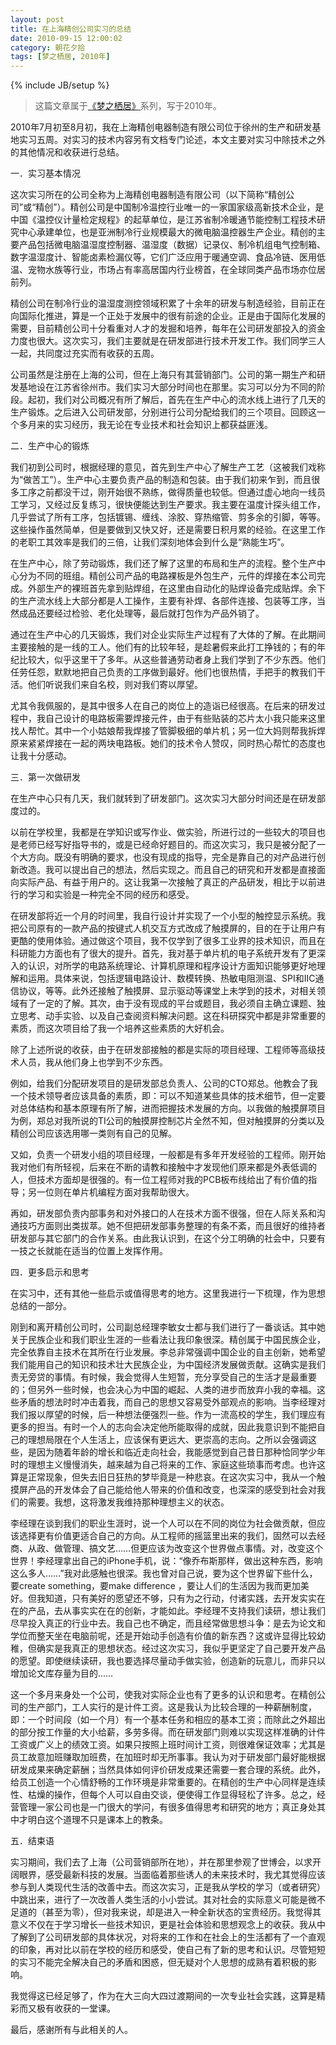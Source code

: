 ```yaml
---
layout: post
title: 在上海精创公司实习的总结
date: 2010-09-15 12:00:02
category: 朝花夕拾
tags: [梦之栖居, 2010年]
---
```

{% include JB/setup %}

> 这篇文章属于[《梦之栖居》](/posts/where-the-dreams-reside/)系列，写于2010年。
	
<!--more-->

2010年7月初至8月初，我在上海精创电器制造有限公司位于徐州的生产和研发基地实习五周。对实习的技术内容另有文档专门论述，本文主要对实习中除技术之外的其他情况和收获进行总结。

一．实习基本情况

这次实习所在的公司全称为上海精创电器制造有限公司（以下简称“精创公司”或“精创”）。精创公司是中国制冷温控行业唯一的一家国家级高新技术企业，是中国《温控仪计量检定规程》的起草单位，是江苏省制冷暖通节能控制工程技术研究中心承建单位，也是亚洲制冷行业规模最大的微电脑温控器生产企业。精创的主要产品包括微电脑温湿度控制器、温湿度（数据）记录仪、制冷机组电气控制箱、数字温湿度计、智能卤素检漏仪等，它们广泛应用于暖通空调、食品冷链、医用低温、宠物水族等行业，市场占有率高居国内行业榜首，在全球同类产品市场亦位居前列。

精创公司在制冷行业的温湿度测控领域积累了十余年的研发与制造经验，目前正在向国际化推进，算是一个正处于发展中的很有前途的企业。正是由于国际化发展的需要，目前精创公司十分看重对人才的发掘和培养，每年在公司研发部投入的资金力度也很大。这次实习，我们主要就是在研发部进行技术开发工作。我们同学三人一起，共同度过充实而有收获的五周。

公司虽然是注册在上海的公司，但在上海只有其营销部门。公司的第一期生产和研发基地设在江苏省徐州市。我们实习大部分时间也在那里。实习可以分为不同的阶段。起初，我们对公司概况有所了解后，首先在生产中心的流水线上进行了几天的生产锻炼。之后进入公司研发部，分别进行公司分配给我们的三个项目。回顾这一个多月来的实习经历，我无论在专业技术和社会知识上都获益匪浅。

二．生产中心的锻炼

我们初到公司时，根据经理的意见，首先到生产中心了解生产工艺（这被我们戏称为“做苦工”）。生产中心主要负责产品的制造和包装。由于我们初来乍到，而且很多工序之前都没干过，刚开始很不熟练，做得质量也较低。但通过虚心地向一线员工学习，又经过反复练习，很快便能达到生产要求。我主要在温度计探头组工作，几乎尝试了所有工序，包括镀锡、缠线、涂胶、穿热缩管、剪多余的引脚，等等。这些操作虽然简单，但是要做到又快又好，还是需要日积月累的经验。在这里工作的老职工其效率是我们的三倍，让我们深刻地体会到什么是“熟能生巧”。

在生产中心，除了劳动锻炼，我们还了解了这里的布局和生产的流程。整个生产中心分为不同的班组。精创公司产品的电路裸板是外包生产，元件的焊接在本公司完成。外部生产的裸班首先拿到贴焊组，在这里由自动化的贴焊设备完成贴焊。余下的生产流水线上大部分都是人工操作，主要有补焊、各部件连接、包装等工序，当然成品还要经过检验、老化处理等，最后就打包作为产品外销了。

通过在生产中心的几天锻炼，我们对企业实际生产过程有了大体的了解。在此期间主要接触的是一线的工人。他们有的比较年轻，是趁暑假来此打工挣钱的；有的年纪比较大，似乎这里干了多年。从这些普通劳动者身上我们学到了不少东西。他们任劳任怨，默默地把自己负责的工序做到最好。他们也很热情，手把手的教我们干活。他们听说我们来自名校，则对我们寄以厚望。

尤其令我佩服的，是其中很多人在自己的岗位上的造诣已经很高。在后来的研发过程中，我自己设计的电路板需要焊接元件，由于有些贴装的芯片太小我只能来这里找人帮忙。其中一个小姑娘帮我焊接了管脚极细的单片机；另一位大妈则帮我拆焊原来紧紧焊接在一起的两块电路板。她们的技术令人赞叹，同时热心帮忙的态度也让我十分感动。

三．第一次做研发

在生产中心只有几天，我们就转到了研发部门。这次实习大部分时间还是在研发部度过的。

以前在学校里，我都是在学知识或写作业、做实验，所进行过的一些较大的项目也是老师已经写好指导书的，或是已经命好题目的。而这次实习，我只是被分配了一个大方向。既没有明确的要求，也没有现成的指导，完全是靠自己的对产品进行创新改造。我可以提出自己的想法，然后实现之。而且自己的研究和开发都是直接面向实际产品、有益于用户的。这让我第一次接触了真正的产品研发，相比于以前进行的学习和实验是一种完全不同的经历和感受。

在研发部将近一个月的时间里，我自行设计并实现了一个小型的触控显示系统。我把公司原有的一款产品的按键式人机交互方式改成了触摸屏的，目的在于让用户有更酷的使用体验。通过做这个项目，我不仅学到了很多工业界的技术知识，而且在科研能力方面也有了很大的提升。首先，我对基于单片机的电子系统开发有了更深入的认识，对所学的电路系统理论、计算机原理和程序设计方面知识能够更好地理解和运用。具体来说，包括逻辑电路设计、数模转换、热敏电阻测温、SPI和IIC通信协议，等等。此外还接触了触摸屏、显示驱动等课堂上未学到的技术，对相关领域有了一定的了解。其次，由于没有现成的平台或题目，我必须自主确立课题、独立思考、动手实验、以及自己查阅资料解决问题。这在科研探究中都是非常重要的素质，而这次项目给了我一个培养这些素质的大好机会。

除了上述所说的收获，由于在研发部接触的都是实际的项目经理、工程师等高级技术人员，我从他们身上也学到不少东西。

例如，给我们分配研发项目的是研发部总负责人、公司的CTO郑总。他教会了我一个技术领导者应该具备的素质，即：可以不知道某些具体的技术细节，但一定要对总体结构和基本原理有所了解，进而把握技术发展的方向。以我做的触摸屏项目为例，郑总对我所说的TI公司的触摸屏控制芯片全然不知，但对触摸屏的分类以及精创公司应该选用哪一类则有自己的见解。

又如，负责一个研发小组的项目经理，一般都是有多年开发经验的工程师。刚开始我对他们有所轻视，后来在不断的请教和接触中才发现他们原来都是外表低调的人，但技术方面却是很强的。有一位工程师对我的PCB板布线给出了有价值的指导；另一位则在单片机编程方面对我帮助很大。

再如，研发部负责内部事务和对外接口的人在技术方面不很强，但在人际关系和沟通技巧方面则出类拔萃。她不但把研发部事务整理的有条不紊，而且很好的维持者研发部与其它部门的合作关系。由此我认识到，在这个分工明确的社会中，只要有一技之长就能在适当的位置上发挥作用。

四．更多启示和思考

在实习中，还有其他一些启示或值得思考的地方。这里我进行一下梳理，作为思想总结的一部分。

刚到和离开精创公司时，公司副总经理李敏女士都与我们进行了一番谈话。其中她关于民族企业和我们职业生涯的一些看法让我印象很深。精创属于中国民族企业，完全依靠自主技术在其所在行业发展。李总非常强调中国企业的自主创新，她希望我们能用自己的知识和技术壮大民族企业，为中国经济发展做贡献。这确实是我们责无旁贷的事情。有时候，我会觉得人生短暂，充分享受自己的生活才是最重要的；但另外一些时候，也会决心为中国的崛起、人类的进步而放弃小我的幸福。这些矛盾的想法时时冲击着我，而自己的思想又容易受外部观点的影响。当李经理对我们报以厚望的时候，后一种想法便强烈一些。作为一流高校的学生，我们理应有更多的担当。有时一个人的志向会决定他所能取得的成就，因此我意识到不能把自己的理想局限在个人生活上，应该保有更远大、更崇高的志向。之所以会强调这些，是因为随着年龄的增长和临近走向社会，我能感觉到自己昔日那种恰同学少年时的理想主义慢慢消失，越来越为自己将来的工作、家庭这些琐事而考虑。也许这算是正常现象，但失去旧日狂热的梦毕竟是一种悲哀。在这次实习中，我从一个触摸屏产品的开发体会了自己能给他人带来的价值和改变，也深深的感受到社会对我们的需要。我想，这将激发我维持那种理想主义的状态。

李经理在谈到我们的职业生涯时，说一个人可以在不同的岗位为社会做贡献，但应该选择更有价值更适合自己的方向。从工程师的摇篮里出来的我们，固然可以去经商、从政、做管理、搞文艺……但更应该为改变这个世界做点事情。对，改变这个世界！李经理拿出自己的iPhone手机，说：“像乔布斯那样，做出这种东西，影响这么多人……”我对此感触也很深。我也曾对自己说，要为这个世界留下些什么，要create something，要make difference ，要让人们的生活因为我而更加美好。但我知道，只有美好的愿望还不够，只有为之行动，付诸实践，去开发实实在在的产品，去从事实实在在的创新，才能如此。李经理不支持我们读研，想让我们尽早投入真正的行业中去。我自己也不确定，而且经常做思想斗争：是去为论文和学位而整天坐在电脑前呢，还是开始动手创造有价值的新东西？这或许显得比较幼稚，但确实是我真正的思想状态。经过这次实习，我似乎更坚定了自己要开发产品的愿望。即使继续读研，我也要选择尽量动手做实验，创造新的玩意儿，而非只以增加论文库存量为目的……

这一个多月来身处一个公司，使我对实际企业也有了更多的认识和思考。在精创公司的生产部门，工人实行的是计件工资。这是我认为比较合理的一种薪酬制度，即：一个时间段（如一个月）有一个基本任务和相应的基本工资；而除此之外超出的部分按工作量的大小给薪，多劳多得。而在研发部门则难以实现这样准确的计件工资或广义上的绩效工资。如果只按照上班时间计工资，则很难保证效率；尤其是员工故意加班赚取加班费，在加班时却无所事事。我认为对于研发部门最好能根据研发成果来确定薪酬；当然具体如何评价研发成果还需要一套合理的系统。此外，给员工创造一个心情舒畅的工作环境是非常重要的。在精创的生产中心同样是连续性、枯燥的操作，但每个人可以自由交谈，便使得工作显得轻松了许多。总之，经营管理一家公司也是一门很大的学问，有很多值得思考和研究的地方；真正身处其中才明白这个道理不只是课本上的教条。

五．结束语

实习期间，我们去了上海（公司营销部所在地），并在那里参观了世博会，以求开阔眼界，感受最新科技的发展。当面临着那些诱人的未来技术时，我尤其觉得应该参与到人类现代生活的改善中去。而这次实习，正是我从学校的学习（或者研究）中跳出来，进行了一次改善人类生活的小小尝试。其对社会的实际意义可能是微不足道的（甚至为零），但对我来说，却是进入一种全新状态的宝贵经历。我觉得其意义不仅在于学习增长一些技术知识，更是社会体验和思想观念上的收获。我从中了解到了公司研发部的具体状况，对将来的工作和在社会上的生活都有了一个直观的印象，再对比以前在学校的经历和感受，使自己有了新的思考和认识。尽管短短的实习不能完全解决自己的矛盾和困惑，但无疑对个人思想的成熟有着积极的影响。

我觉得这已经足够了，作为在大三向大四过渡期间的一次专业社会实践，这算是精彩而又极有收获的一堂课。

最后，感谢所有与此相关的人。